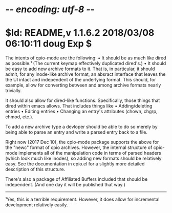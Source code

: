 # -*- encoding: utf-8 -*-
#	$Id: README,v 1.1.6.2 2018/03/08 06:10:11 doug Exp $	

The intents of cpio-mode are the following:
• It should be as much like dired as possible.¹
  (The current keymap effectively duplicated dired's.)
• It should be easy to add new archive formats to it.
  That is, in particular, it should admit, for any inode-like archive format,
  an absract interface that leaves the the UI intact
  and independent of the underlying format.
  This should, for example, allow 
  for converting between and among archive formats nearly trivially.

It should also allow for dired-like functions.
Specifically, those things that dired within emacs allows.
That includes things like
• Adding/deleting entries
• Editing entries
• Changing an entry's attributes (chown, chgrp, chmod, etc.).

To add a new archive type a devloper should be able to do so
merely by being able to parse an entry and
write a parsed entry back to a file.
 
Right now (2017 Dec 10), the cpio-mode package supports the above
for the "newc" format of cpio archives.
However, the internal structure of cpio-mode implements
all of the manipulation code in terms of parsed headers
(which look much like inodes), so adding new formats should be
relatively easy.
See the documentation in cpio.el
for a slightly more detailed description of this structure.

There's also a package of Affiliated Buffers included
that should be independent.
(And one day it will be published that way.)

________________
¹Yes, this is a terrible requirement.
 However, it does allow for incremental development relatively easily.
